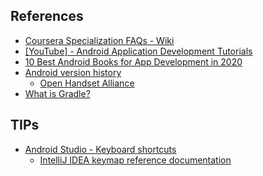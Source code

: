 ## References
<ul>
  <li><a href="https://github.com/douglascraigschmidt/Android-App-Development/wiki/FAQ">Coursera Specialization FAQs - Wiki</a></li>
  
  <li><a href="https://www.youtube.com/playlist?list=PL6gx4Cwl9DGBsvRxJJOzG4r4k_zLKrnxl">[YouTube] - Android Application Development Tutorials</a></li>
  
  <li><a href="https://hackr.io/blog/best-android-books">10 Best Android Books for App Development in 2020</a></li>
  
  <li><a href="https://en.wikipedia.org/wiki/Android_version_history">Android version history</a>
    <ul>
      <li><a href="https://en.wikipedia.org/wiki/Open_Handset_Alliance">Open Handset Alliance</a></li>
    </ul>
  </li>
  
  <li><a href="https://docs.gradle.org/current/userguide/what_is_gradle.html">What is Gradle?</a></li>
</ul>

## TIPs
<ul>
  <li><a href="https://developer.android.com/studio/intro/keyboard-shortcuts">Android Studio - Keyboard shortcuts</a>
    <ul>
      <li><a href="https://resources.jetbrains.com/storage/products/intellij-idea/docs/IntelliJIDEA_ReferenceCard.pdf">IntelliJ IDEA keymap reference documentation</a></li>
    </ul>
  </li>
</ul>
